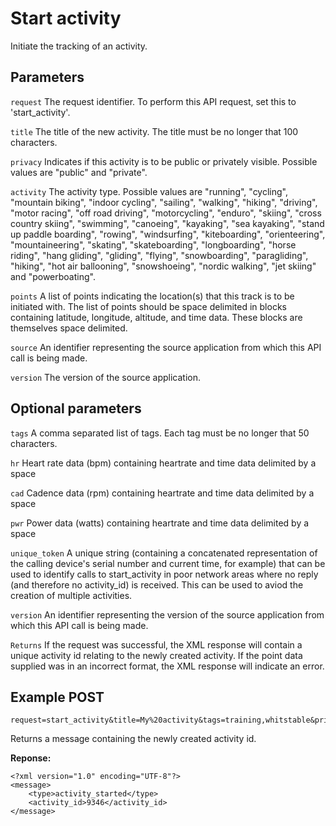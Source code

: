 Start activity
====

Initiate the tracking of an activity.

Parameters
---

`request`
The request identifier. To perform this API request, set this to 'start_activity'.

`title`
The title of the new activity. The title must be no longer that 100 characters.

`privacy`
Indicates if this activity is to be public or privately visible. Possible values are "public" and "private".

`activity`
The activity type. Possible values are "running", "cycling", "mountain biking", "indoor cycling", "sailing", "walking", "hiking", "driving", "motor racing", "off road driving", "motorcycling", "enduro", "skiing", "cross country skiing", "swimming", "canoeing", "kayaking", "sea kayaking", "stand up paddle boarding", "rowing", "windsurfing", "kiteboarding", "orienteering", "mountaineering", "skating", "skateboarding", "longboarding", "horse riding", "hang gliding", "gliding", "flying", "snowboarding", "paragliding", "hiking", "hot air ballooning", "snowshoeing", "nordic walking", "jet skiing" and "powerboating".

`points`
A list of points indicating the location(s) that this track is to be initiated with. The list of points should be space delimited in blocks containing latitude, longitude, altitude, and time data. These blocks are themselves space delimited.

`source`
An identifier representing the source application from which this API call is being made.

`version`
The version of the source application.

Optional parameters
---

`tags`
A comma separated list of tags. Each tag must be no longer that 50 characters.

`hr`
Heart rate data (bpm) containing heartrate and time data delimited by a space

`cad`
Cadence data (rpm) containing heartrate and time data delimited by a space

`pwr`
Power data (watts) containing heartrate and time data delimited by a space

`unique_token`
A unique string (containing a concatenated representation of the calling device's serial number and current time, for example) that can be used to identify calls to start_activity in poor network areas where no reply (and therefore no activity_id) is received. This can be used to aviod the creation of multiple activities.

`version`
An identifier representing the version of the source application from which this API call is being made.

`Returns`
If the request was successful, the XML response will contain a unique activity id relating to the newly created activity. If the point data supplied was in an incorrect format, the XML response will indicate an error.

Example POST
----
```
request=start_activity&title=My%20activity&tags=training,whitstable&privacy=public&activity=running&source=My%20app&points=51.3704583333333%201.15737333333333%201.345%201198052842%2051.3704586%201.1573741%201.345%201198052844
```

Returns a message containing the newly created activity id.

**Reponse:**
```
<?xml version="1.0" encoding="UTF-8"?>
<message>
	<type>activity_started</type>
	<activity_id>9346</activity_id>
</message>
```
